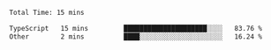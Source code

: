 <!--START_SECTION:waka-->

```txt
Total Time: 15 mins

TypeScript   15 mins         █████████████████████░░░░   83.76 %
Other        2 mins          ████░░░░░░░░░░░░░░░░░░░░░   16.24 %
```

<!--END_SECTION:waka-->
